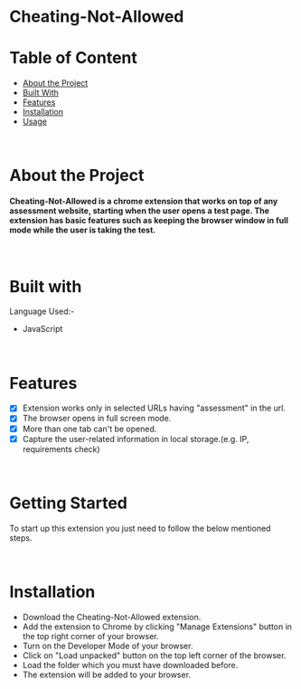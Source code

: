 # Cheating-Not-Allowed

# Table of Content
* [About the Project](#about-the-project)
* [Built With](#built-with)
* [Features](#features)
* [Installation](#installation)
* [Usage](#usage)

&nbsp;
# About the Project
#### Cheating-Not-Allowed is a chrome extension that works on top of any assessment website, starting when the user opens a test page. The extension has basic features such as keeping the browser window in full mode while the user is taking the test.

&nbsp;
# Built with
Language Used:-
- JavaScript

&nbsp;
# Features
- [x] Extension works only in selected URLs having "assessment" in the url.
- [x] The browser opens in full screen mode.
- [x] More than one tab can't be opened.
- [x] Capture the user-related information in local storage.(e.g. IP, requirements check)

&nbsp;
# Getting Started
To start up this extension you just need to follow the below mentioned steps.

&nbsp;
# Installation
- Download the Cheating-Not-Allowed extension.
- Add the extension to Chrome by clicking "Manage Extensions" button in the top right corner of your browser.
- Turn on the Developer Mode of your browser.
- Click on "Load unpacked" button on the top left corner of the browser.
- Load the folder which you must have downloaded before.
- The extension will be added to your browser.
